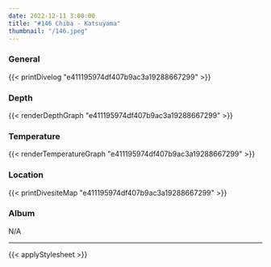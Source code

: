 ```yaml
---
date: 2022-12-11 3:00:00
title: "#146 Chiba - Katsuyama"
thumbnail: "/146.jpeg"
---
```


### General

{{< printDivelog "e411195974df407b9ac3a19288667299" >}}

### Depth

{{< renderDepthGraph "e411195974df407b9ac3a19288667299" >}}

### Temperature

{{< renderTemperatureGraph "e411195974df407b9ac3a19288667299" >}}

### Location

{{< printDivesiteMap "e411195974df407b9ac3a19288667299" >}}

### Album

N/A

---

{{< applyStylesheet >}}
